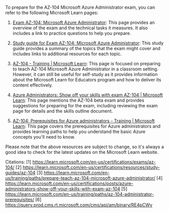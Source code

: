 To prepare for the AZ-104 Microsoft Azure Administrator exam, you can refer to the following Microsoft Learn pages:

1. [Exam AZ-104: Microsoft Azure Administrator](https://learn.microsoft.com/en-us/certifications/exams/az-104/): This page provides an overview of the exam and the technical tasks it measures. It also includes a link to practice questions to help you prepare.

2. [Study guide for Exam AZ-104: Microsoft Azure Administrator](https://learn.microsoft.com/en-us/certifications/resources/study-guides/az-104/): This study guide provides a summary of the topics that the exam might cover and includes links to additional resources for each topic.

3. [AZ-104 - Training | Microsoft Learn](https://learn.microsoft.com/en-us/training/paths/prepare-teach-az-104-microsoft-azure-administrator/): This page is focused on preparing to teach AZ-104 Microsoft Azure Administrator in a classroom setting. However, it can still be useful for self-study as it provides information about the Microsoft Learn for Educators program and how to deliver its content effectively.

4. [Azure Administrators: Show off your skills with exam AZ-104 | Microsoft Learn](https://learn.microsoft.com/en-us/certifications/posts/azure-administrators-show-off-your-skills-with-exam-az-104/): This page mentions the AZ-104 beta exam and provides suggestions for preparing for the exam, including reviewing the exam page for details and the skills outline document.

5. [AZ-104: Prerequisites for Azure administrators - Training | Microsoft Learn](https://learn.microsoft.com/en-us/training/paths/az-104-administrator-prerequisites/): This page covers the prerequisites for Azure administrators and provides learning paths to help you understand the basic Azure concepts you'll need to know.

Please note that the above resources are subject to change, so it's always a good idea to check for the latest updates on the Microsoft Learn website.

Citations:
[1] https://learn.microsoft.com/en-us/certifications/exams/az-104/
[2] https://learn.microsoft.com/en-us/certifications/resources/study-guides/az-104
[3] https://learn.microsoft.com/en-us/training/paths/prepare-teach-az-104-microsoft-azure-administrator/
[4] https://learn.microsoft.com/en-us/certifications/posts/azure-administrators-show-off-your-skills-with-exam-az-104
[5] https://learn.microsoft.com/en-us/training/paths/az-104-administrator-prerequisites/
[6] https://query.prod.cms.rt.microsoft.com/cms/api/am/binary/RE4pCWy